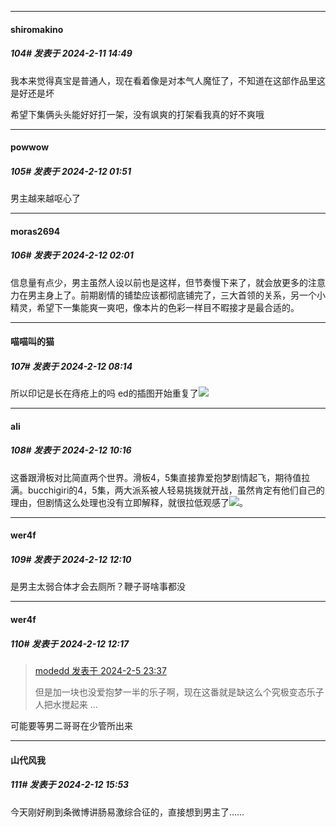 
*****

####  shiromakino  
##### 104#       发表于 2024-2-11 14:49

我本来觉得真宝是普通人，现在看着像是对本气人魔怔了，不知道在这部作品里这是好还是坏

希望下集俩头头能好好打一架，没有飒爽的打架看我真的好不爽哦


*****

####  powwow  
##### 105#       发表于 2024-2-12 01:51

男主越来越呕心了


*****

####  moras2694  
##### 106#       发表于 2024-2-12 02:01

信息量有点少，男主虽然人设以前也是这样，但节奏慢下来了，就会放更多的注意力在男主身上了。前期剧情的铺垫应该都彻底铺完了，三大首领的关系，另一个小精灵，希望下一集能爽一爽吧，像本片的色彩一样目不暇接才是最合适的。


*****

####  喵喵叫的猫  
##### 107#       发表于 2024-2-12 08:14

所以印记是长在痔疮上的吗
ed的插图开始重复了<img src="https://static.saraba1st.com/image/smiley/face2017/001.png" referrerpolicy="no-referrer">


*****

####  ali  
##### 108#       发表于 2024-2-12 10:16

这番跟滑板对比简直两个世界。滑板4，5集直接靠爱抱梦剧情起飞，期待值拉满。bucchigiri的4，5集，两大派系被人轻易挑拨就开战，虽然肯定有他们自己的理由，但剧情这么处理也没有立即解释，就很拉低观感了<img src="https://static.saraba1st.com/image/smiley/face2017/001.png" referrerpolicy="no-referrer">。


*****

####  wer4f  
##### 109#       发表于 2024-2-12 12:10

是男主太弱合体才会去厕所？鞭子哥啥事都没


*****

####  wer4f  
##### 110#       发表于 2024-2-12 12:17

<blockquote><a href="httphttps://bbs.saraba1st.com/2b/forum.php?mod=redirect&amp;goto=findpost&amp;pid=63893120&amp;ptid=2135261" target="_blank">modedd 发表于 2024-2-5 23:37</a>

但是加一块也没爱抱梦一半的乐子啊，现在这番就是缺这么个究极变态乐子人把水搅起来 ...</blockquote>
可能要等男二哥哥在少管所出来


*****

####  山代风我  
##### 111#       发表于 2024-2-12 15:53

今天刚好刷到条微博讲肠易激综合征的，直接想到男主了……


